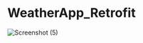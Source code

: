 # WeatherApp_Retrofit

![Screenshot (5)](https://user-images.githubusercontent.com/72933537/145892054-3106b9ad-597e-470f-a735-cfd5b833e467.png)

